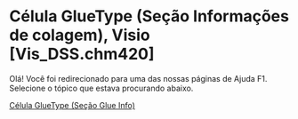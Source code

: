 
# Célula GlueType (Seção Informações de colagem), Visio [Vis_DSS.chm420]

Olá! Você foi redirecionado para uma das nossas páginas de Ajuda F1. Selecione o tópico que estava procurando abaixo.

[Célula GlueType (Seção Glue Info)](http://msdn.microsoft.com/library/fffbefd6-8b0b-0023-6b03-026d1c6e885e%28Office.15%29.aspx)
